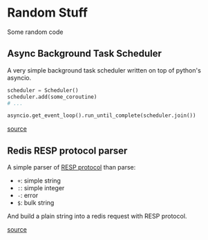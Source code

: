 # Random Stuff
Some random code

## Async Background Task Scheduler
A very simple background task scheduler written on top of python's asyncio.

```python
scheduler = Scheduler()
scheduler.add(some_coroutine)
# ...

asyncio.get_event_loop().run_until_complete(scheduler.join())
```

[source](./scheduler/main.py)

## Redis RESP protocol parser
A simple parser of [RESP protocol](https://redis.io/topics/protocol) than parse:

* `+`: simple string
* `:`: simple integer
* `-`: error
* `$`: bulk string

And build a plain string into a redis request with RESP protocol.

[source](./resp-parser/main.py)
